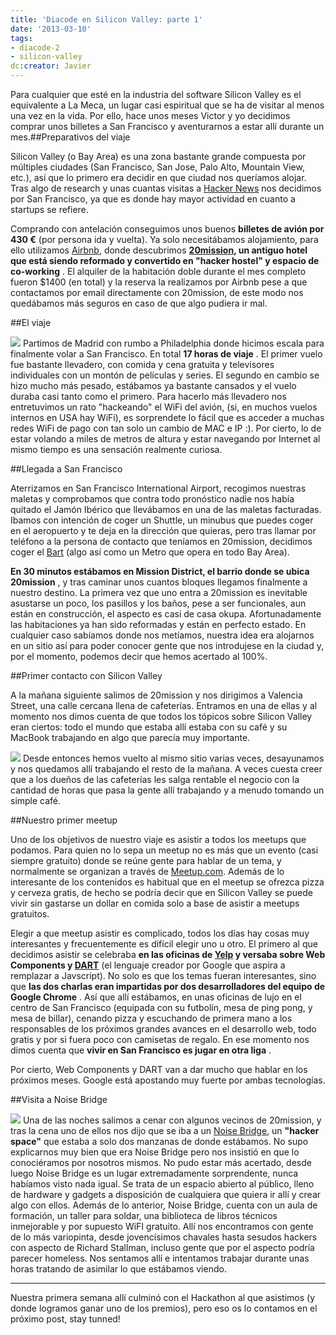 ```yaml
---
title: 'Diacode en Silicon Valley: parte 1'
date: '2013-03-10'
tags:
- diacode-2
- silicon-valley
dc:creator: Javier
---
```


Para cualquier que esté en la industria del software Silicon Valley es el equivalente a La Meca, un lugar casi espiritual que se ha de visitar al menos una vez en la vida. Por ello, hace unos meses Victor y yo decidimos comprar unos billetes a San Francisco y aventurarnos a estar allí durante un mes.##Preparativos del viaje

Silicon Valley (o Bay Area) es una zona bastante grande compuesta por múltiples ciudades (San Francisco, San Jose, Palo Alto, Mountain View, etc.), así que lo primero era decidir en que ciudad nos queríamos alojar. Tras algo de research y unas cuantas visitas a 
[Hacker News](http://news.ycombinator.com/) nos decidimos por San Francisco, ya que es donde hay mayor actividad en cuanto a startups se refiere.

Comprando con antelación conseguimos unos buenos 
**billetes de avión por 430 €**
 (por persona ida y vuelta). Ya solo necesitábamos alojamiento, para ello utilizamos 
[Airbnb](http://airbnb.com), donde descubrimos 
**[20mission](http://www.20mission.com/), un antiguo hotel que está siendo reformado y convertido en "hacker hostel" y espacio de co-working**
. El alquiler de la habitación doble durante el mes completo fueron $1400 (en total) y la reserva la realizamos por Airbnb pese a que contactamos por email directamente con 20mission, de este modo nos quedábamos más seguros en caso de que algo pudiera ir mal.

<!--more-->

##El viaje


![](http://blog.diacode.com/wp-content/uploads/2013/03/barajas.jpg)
Partimos de Madrid con rumbo a Philadelphia donde hicimos escala para finalmente volar a San Francisco. En total 
**17 horas de viaje**
. El primer vuelo fue bastante llevadero, con comida y cena gratuita y televisores individuales con un montón de películas y series. El segundo en cambio se hizo mucho más pesado, estábamos ya bastante cansados y el vuelo duraba casi tanto como el primero. Para hacerlo más llevadero nos entretuvimos un rato "hackeando" el WiFi del avión, (si, en muchos vuelos internos en USA hay WiFi), es sorprendete lo fácil que es acceder a muchas redes WiFi de pago con tan solo un cambio de MAC e IP :). Por cierto, lo de estar volando a miles de metros de altura y estar navegando por Internet al mismo tiempo es una sensación realmente curiosa.

##Llegada a San Francisco

Aterrizamos en San Francisco International Airport, recogimos nuestras maletas y comprobamos que contra todo pronóstico nadie nos había quitado el Jamón Ibérico que llevábamos en una de las maletas facturadas. Ibamos con intención de coger un Shuttle, un minubus que puedes coger en el aeropuerto y te deja en la dirección que quieras, pero tras llamar por teléfono a la persona de contacto que teníamos en 20mission, decidimos coger el 
[Bart](http://www.bart.gov/) (algo así como un Metro que opera en todo Bay Area).


**En 30 minutos estábamos en Mission District, el barrio donde se ubica 20mission**
, y tras caminar unos cuantos bloques llegamos finalmente a nuestro destino. La primera vez que uno entra a 20mission es inevitable asustarse un poco, los pasillos y los baños, pese a ser funcionales, aun están en construcción, el aspecto es casi de casa okupa. Afortunadamente las habitaciones ya han sido reformadas y están en perfecto estado. En cualquier caso sabíamos donde nos metíamos, nuestra idea era alojarnos en un sitio así para poder conocer gente que nos introdujese en la ciudad y, por el momento, podemos decir que hemos acertado al 100%.

##Primer contacto con Silicon Valley

A la mañana siguiente salimos de 20mission y nos dirigimos a Valencia Street, una calle cercana llena de cafeterías. Entramos en una de ellas y al momento nos dimos cuenta de que todos los tópicos sobre Silicon Valley eran ciertos: todo el mundo que estaba allí estaba con su café y su MacBook trabajando en algo que parecía muy importante.

[![](http://blog.diacode.com/wp-content/uploads/2013/03/mission-creek.jpg)](http://www.flickr.com/photos/joelaz/2851515843/sizes/l/in/photostream/)
Desde entonces hemos vuelto al mismo sitio varias veces, desayunamos y nos quedamos allí trabajando el resto de la mañana. A veces cuesta creer que a los dueños de las cafeterías les salga rentable el negocio con la cantidad de horas que pasa la gente allí trabajando y a menudo tomando un simple café.

##Nuestro primer meetup

Uno de los objetivos de nuestro viaje es asistir a todos los meetups que podamos. Para quien no lo sepa un 
meetup no es más que un evento (casi siempre gratuito) donde se reúne gente para hablar de un tema, y normalmente se organizan a través de 
[Meetup.com](http://www.meetup.com/). Además de lo interesante de los contenidos es habitual que en el meetup se ofrezca pizza y cerveza gratis, de hecho se podría decir que en Silicon Valley se puede vivir sin gastarse un dollar en comida solo a base de asistir a meetups gratuitos.

Elegir a que meetup asistir es complicado, todos los días hay cosas muy interesantes y frecuentemente es difícil elegir uno u otro. El primero al que decidimos asistir se celebraba 
**en las oficinas de 
[Yelp](http://yelp.com) y versaba sobre Web Components y 
[DART](http://www.dartlang.org/)**
 (el lenguaje creador por Google que aspira a remplazar a Javscript). No solo es que los temas fueran interesantes, sino que 
**las dos charlas eran impartidas por dos desarrolladores del equipo de Google Chrome**
. Así que allí estábamos, en unas oficinas de lujo en el centro de San Francisco (equipada con su futbolín, mesa de ping pong, y mesa de billar), cenando pizza y escuchando de primera mano a los responsables de los próximos grandes avances en el desarrollo web, todo gratis y por si fuera poco con camisetas de regalo. En ese momento nos dimos cuenta que 
**vivir en San Francisco es jugar en otra liga**
.

Por cierto, Web Components y DART van a dar mucho que hablar en los próximos meses. Google está apostando muy fuerte por ambas tecnologías.

##Visita a Noise Bridge


[![](http://blog.diacode.com/wp-content/uploads/2013/03/noisebridge1.jpg)](http://www.flickr.com/photos/plusea/7367573004/sizes/l/in/photostream/)
Una de las noches salimos a cenar con algunos vecinos de 20mission, y tras la cena uno de ellos nos dijo que se iba a un 
[Noise Bridge](https://noisebridge.net/), un 
**"hacker space"**
 que estaba a solo dos manzanas de donde estábamos. No supo explicarnos muy bien que era Noise Bridge pero nos insistió en que lo conociéramos por nosotros mismos. No pudo estar más acertado, desde luego Noise Bridge es un lugar extremadamente sorprendente, nunca habíamos visto nada igual. Se trata de un espacio abierto al público, lleno de hardware y gadgets a disposición de cualquiera que quiera ir allí y crear algo con ellos. Además de lo anterior, Noise Bridge, cuenta con un aula de formación, un taller para soldar, una biblioteca de libros técnicos inmejorable y por supuesto WiFI gratuito. Allí nos encontramos con gente de lo más variopinta, desde jovencísimos chavales hasta sesudos hackers con aspecto de Richard Stallman, incluso gente que por el aspecto podría parecer
homeless. Nos sentamos allí e intentamos trabajar durante unas horas tratando de asimilar lo que estábamos viendo.


****


Nuestra primera semana allí culminó con el Hackathon al que asistimos (y donde logramos ganar uno de los premios), pero eso os lo contamos en el próximo post, 
stay tunned!

